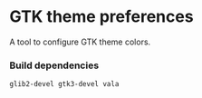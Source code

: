 GTK theme preferences
=====================

A tool to configure GTK theme colors.

### Build dependencies

`glib2-devel gtk3-devel vala`
